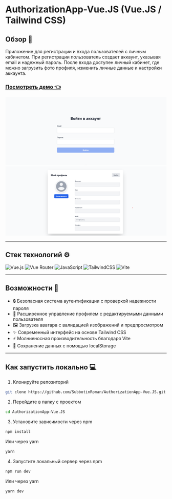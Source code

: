 # AuthorizationApp-Vue.JS (Vue.JS / Tailwind CSS)

## Обзор 🌟

Приложение для регистрации и входа пользователей с личным кабинетом. При регистрации пользователь создает аккаунт, указывая email и надежный пароль. После входа доступен личный кабинет, где можно загрузить фото профиля, изменить личные данные и настройки аккаунта. 

### [Посмотреть демо 👈](https://subbotinroman.github.io/AuthorizationApp-Vue.JS/#/login) 

<img alt="ToDo-List preview" src="public/preview-1.png">
<img alt="ToDo-List preview" src="public/preview-2.png">

---

## Стек технологий ⚙️

![Vue.js](https://img.shields.io/badge/vuejs-%2335495e.svg?style=for-the-badge&logo=vuedotjs&logoColor=%234FC08D)
![Vue Router](https://img.shields.io/badge/vue_router-%2335495e.svg?style=for-the-badge&logo=vuedotjs&logoColor=%234FC08D)
![JavaScript](https://img.shields.io/badge/JavaScript-323330?style=for-the-badge&logo=javascript&logoColor=F7DF1E)
![TailwindCSS](https://img.shields.io/badge/tailwindcss-%2338B2AC.svg?style=for-the-badge&logo=tailwind-css&logoColor=white)
![Vite](https://img.shields.io/badge/vite-%23646CFF.svg?style=for-the-badge&logo=vite&logoColor=white)

---

## Возможности 🚀

- 🔒 Безопасная система аутентификации с проверкой надежности пароля
- 👤 Расширенное управление профилем с редактируемыми данными пользователя
- 🖼️ Загрузка аватара с валидацией изображений и предпросмотром
- ✨ Современный интерфейс на основе Tailwind CSS
- ⚡ Молниеносная производительность благодаря Vite
- 💾 Сохранение данных с помощью localStorage

---

## Как запустить локально 💻

1. Клонируйте репозиторий
```bash
git clone https://github.com/SubbotinRoman/AuthorizationApp-Vue.JS.git
```

2. Перейдите в папку с проектом
```bash
cd AuthorizationApp-Vue.JS
```

3. Установите зависимости через npm
```bash
npm install
```

Или через yarn
```bash
yarn
```

4. Запустите локальный сервер через npm
```bash
npm run dev
```

Или через yarn
```bash
yarn dev
```
